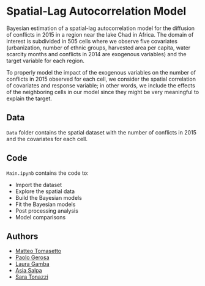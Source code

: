 # Spatial-Lag Autocorrelation Model
Bayesian estimation of a spatial-lag autocorrelation model for the diffusion of conflicts in 2015 in a region near the
lake Chad in Africa. The domain of interest is subdivided in 505 cells where we observe five covariates (urbanization, number of ethnic groups, harvested area
per capita, water scarcity months and conflicts in 2014 are exogenous
variables) and the target variable for each region.

To properly model the impact of the exogenous variables on the number of conflicts in 2015 observed for each cell, we consider the spatial correlation of covariates and response variable; in other words, we include the effects of the neighboring cells in our
model since they might be very meaningful to explain the target.

## Data

`Data` folder contains the spatial dataset with the number of conflicts in 2015 and the covariates for each cell.

## Code

`Main.ipynb` contains the code to:
- Import the dataset
- Explore the spatial data
- Build the Bayesian models 
- Fit the Bayesian models
- Post processing analysis 
- Model comparisons 


## Authors
* [Matteo Tomasetto](https://github.com/MatteoTomasetto)
* [Paolo Gerosa](https://github.com/PaoloGerosa)
* [Laura Gamba](https://github.com/lauragamba)
* [Asia Salpa](https://github.com/asiasalpa)
* [Sara Tonazzi](https://github.com/saratona)

